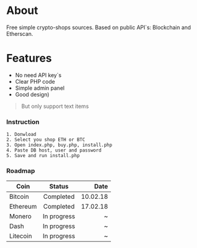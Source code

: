 # About
Free simple crypto-shops sources. Based on public API`s: Blockchain and Etherscan.

# Features

  - No need API key`s
  - Clear PHP code
  - Simple admin panel
  - Good design)
> But only support text items

### Instruction
```
1. Donwload
2. Select you shop ETH or BTC
3. Open index.php, buy.php, install.php 
4. Paste DB host, user and password
5. Save and run install.php
```
 
### Roadmap

| Coin        | Status           | Date  |
| ------------- |:-------------:| -----:|
| Bitcoin      | Completed | 10.02.18 |
| Ethereum      | Completed      |   17.02.18 |
| Monero | In progress      |    ~ |
| Dash | In progress      |    ~ |
| Litecoin | In progress      |    ~ |

